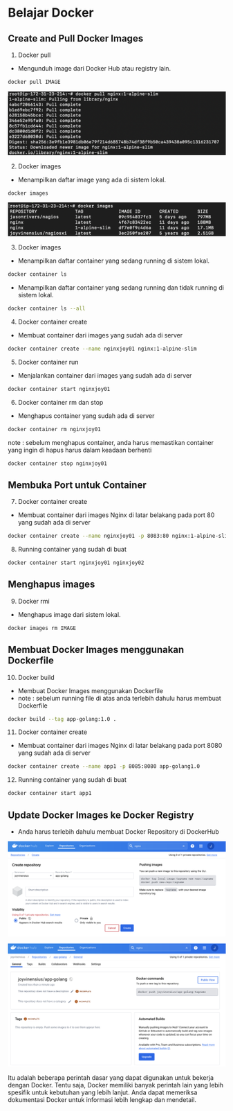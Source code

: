 # Belajar Docker

## Create and Pull Docker Images

1. Docker pull

-  Mengunduh image dari Docker Hub atau registry lain.

```sh
docker pull IMAGE
```

![Deskripsi Gambar](images/docker-nginx-1-alpine-slim.png)

2. Docker images

-  Menampilkan daftar image yang ada di sistem lokal.

```sh
docker images
```

![Deskripsi Gambar](images/docker-images.png)

3. Docker images

-  Menampilkan daftar container yang sedang running di sistem lokal.

```sh
docker container ls
```

-  Menampilkan daftar container yang sedang running dan tidak running di sistem lokal.

```sh
docker container ls --all
```

4. Docker container create

-  Membuat container dari images yang sudah ada di server

```sh
docker container create --name nginxjoy01 nginx:1-alpine-slim
```

5. Docker container run

-  Menjalankan container dari images yang sudah ada di server

```sh
docker container start nginxjoy01
```

6. Docker container rm dan stop

-  Menghapus container yang sudah ada di server

```sh
docker container rm nginxjoy01
```

note : sebelum menghapus container, anda harus memastikan container yang ingin di hapus harus dalam keadaan berhenti 

```sh
docker container stop nginxjoy01
```

## Membuka Port untuk Container

7. Docker container create

-  Membuat container dari images Nginx di latar belakang pada port 80 yang sudah ada di server 

```sh
docker container create --name nginxjoy01 -p 8083:80 nginx:1-alpine-slim
```

8. Running container yang sudah di buat 

```sh
docker container start nginxjoy01 nginxjoy02
```

## Menghapus images 

9. Docker rmi

-  Menghapus image dari sistem lokal.

```sh
docker images rm IMAGE
```

## Membuat Docker Images menggunakan Dockerfile

10. Docker build

-   Membuat Docker Images menggunakan Dockerfile
-   note : sebelum running file di atas anda terlebih dahulu harus membuat Dockerfile

```sh
docker build --tag app-golang:1.0 .
```

11. Docker container create

-  Membuat container dari images Nginx di latar belakang pada port 8080 yang sudah ada di server 

```sh
docker container create --name app1 -p 8085:8080 app-golang1.0
```

12. Running container yang sudah di buat 

```sh
docker container start app1 
```

## Update Docker Images ke Docker Registry

-  Anda harus terlebih dahulu membuat Docker Repository di DockerHub

![Deskripsi Gambar](images/docker-app-golang.png)

![Deskripsi Gambar](images/docker-app-golang2.png)

Itu adalah beberapa perintah dasar yang dapat digunakan untuk bekerja dengan Docker. Tentu saja, Docker memiliki banyak perintah lain yang lebih spesifik untuk kebutuhan yang lebih lanjut. Anda dapat memeriksa dokumentasi Docker untuk informasi lebih lengkap dan mendetail.